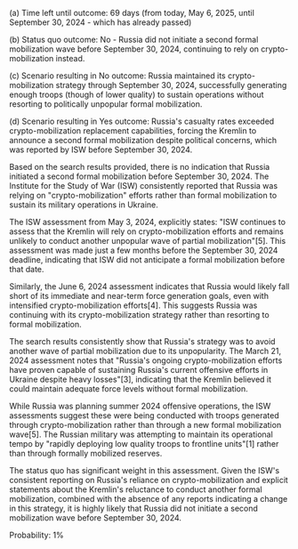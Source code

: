 (a) Time left until outcome: 69 days (from today, May 6, 2025, until September 30, 2024 - which has already passed)

(b) Status quo outcome: No - Russia did not initiate a second formal mobilization wave before September 30, 2024, continuing to rely on crypto-mobilization instead.

(c) Scenario resulting in No outcome: Russia maintained its crypto-mobilization strategy through September 30, 2024, successfully generating enough troops (though of lower quality) to sustain operations without resorting to politically unpopular formal mobilization.

(d) Scenario resulting in Yes outcome: Russia's casualty rates exceeded crypto-mobilization replacement capabilities, forcing the Kremlin to announce a second formal mobilization despite political concerns, which was reported by ISW before September 30, 2024.

Based on the search results provided, there is no indication that Russia initiated a second formal mobilization before September 30, 2024. The Institute for the Study of War (ISW) consistently reported that Russia was relying on "crypto-mobilization" efforts rather than formal mobilization to sustain its military operations in Ukraine.

The ISW assessment from May 3, 2024, explicitly states: "ISW continues to assess that the Kremlin will rely on crypto-mobilization efforts and remains unlikely to conduct another unpopular wave of partial mobilization"[5]. This assessment was made just a few months before the September 30, 2024 deadline, indicating that ISW did not anticipate a formal mobilization before that date.

Similarly, the June 6, 2024 assessment indicates that Russia would likely fall short of its immediate and near-term force generation goals, even with intensified crypto-mobilization efforts[4]. This suggests Russia was continuing with its crypto-mobilization strategy rather than resorting to formal mobilization.

The search results consistently show that Russia's strategy was to avoid another wave of partial mobilization due to its unpopularity. The March 21, 2024 assessment notes that "Russia's ongoing crypto-mobilization efforts have proven capable of sustaining Russia's current offensive efforts in Ukraine despite heavy losses"[3], indicating that the Kremlin believed it could maintain adequate force levels without formal mobilization.

While Russia was planning summer 2024 offensive operations, the ISW assessments suggest these were being conducted with troops generated through crypto-mobilization rather than through a new formal mobilization wave[5]. The Russian military was attempting to maintain its operational tempo by "rapidly deploying low quality troops to frontline units"[1] rather than through formally mobilized reserves.

The status quo has significant weight in this assessment. Given the ISW's consistent reporting on Russia's reliance on crypto-mobilization and explicit statements about the Kremlin's reluctance to conduct another formal mobilization, combined with the absence of any reports indicating a change in this strategy, it is highly likely that Russia did not initiate a second mobilization wave before September 30, 2024.

Probability: 1%